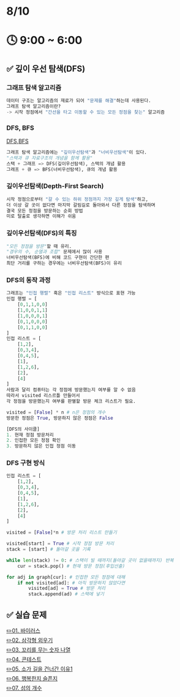 # 8/10

# 🕓 9:00 ~ 6:00

## ✅ 깊이 우선 탐색(DFS)

### 그래프 탐색 알고리즘

```py
데이터 구조는 알고리즘의 재료가 되어 "문제를 해결"하는데 사용된다.
그래프 탐색 알고리즘이란?
-> 시작 정점에서 "간선을 타고 이동할 수 있는 모든 정점을 찾는" 알고리즘
```

### **DFS, BFS**

[DFS,BFS](20220810_104601.png)

```py
그래프 탐색 알고리즘에는 "깊이우선탐색"과 "너비우선탐색"이 있다.
"스택과 큐 자료구조의 개념을 함께 활용"
스택 + 그래프 => DFS(깊이우선탐색), 스택의 개념 활용
그래프 + 큐 => BFS(너비우선탐색), 큐의 개념 활용
```

### **깊이우선탐색(Depth-First Search)**

```py
시작 정점으로부터 "갈 수 있는 하위 정점까지 가장 깊게 탐색"하고,
더 이상 갈 곳이 없다면 마지막 갈림길로 돌아와서 다른 정점을 탐색하며
결국 모든 정점을 방문하는 순회 방법
미로 탈출로 생각하면 이해가 쉬움
```

### **깊이우선탐색(DFS)의 특징**

```py
"모든 정점을 방문"할 때 유리.
"경우의 수, 순열과 조합" 문제에서 많이 사용
너비우선탐색(BFS)에 비해 코드 구현이 간단한 편
최단 거리를 구하는 경우에는 너비우선탐색(BFS)이 유리
```

### **DFS의 동작 과정**

```py
그래프는 "인접 행렬" 혹은 "인접 리스트" 방식으로 표현 가능
인접 행렬 = [
    [0,1,1,0,0]
    [1,0,0,1,1]
    [1,0,0,0,1]
    [0,1,0,0,0]
    [0,1,1,0,0]
]
인접 리스트 = [
    [1,2],
    [0,3,4],
    [0,4,5],
    [1],
    [1,2,6],
    [2],
    [4]
]
사람과 달리 컴퓨터는 각 정점에 방문했는지 여부를 알 수 없음
따라서 visited 리스르틀 만들어서
각 정점을 방문했는지 여부를 판별할 방문 체크 리스트가 필요.

visited = [False] * n # n은 정점의 개수
방문한 정점은 True, 방문하지 않은 정점은 False

[DFS의 사이클]
1. 현재 정점 방문처리
2. 인접한 모든 정점 확인
3. 방문하지 않은 인접 정점 이동
```

### **DFS 구현 방식**

```py
인접 리스트 = [
    [1,2],
    [0,3,4],
    [0,4,5],
    [1],
    [1,2,6],
    [2],
    [4]
]

visited = [False]*n # 방문 처리 리스트 만들기

visited[start] = True # 시작 정점 방문 처리
stack = [start] # 돌아갈 곳을 기록

while len(stack) != 0: # 스택이 빌 때까지(돌아갈 곳이 없을때까지) 반복
    cur = stack.pop() # 현재 방문 정점(후입선출)

for adj in graph[cur]: # 인접한 모든 정점에 대해
    if not visited[ad]: # 아직 방문하지 않았다면
        visited[ad] = True # 방문 처리
        stack.append(ad) # 스택에 넣기
```

## ✅ 실습 문제

[✏️01. 바이러스](./CodingTest3/01.%EB%B0%94%EC%9D%B4%EB%9F%AC%EC%8A%A4.py)  
[✏️02. 삼각형 외우기](./CodingTest3/02.%EC%82%BC%EA%B0%81%ED%98%95%20%EC%99%B8%EC%9A%B0%EA%B8%B0.py)  
[✏️03. 꼬리를 무는 숫자 나열](./CodingTest3/03.%EA%BC%AC%EB%A6%AC%EB%A5%BC%20%EB%AC%B4%EB%8A%94%20%EC%88%AB%EC%9E%90%20%EB%82%98%EC%97%B4.py)  
[✏️04. 콘테스트](./CodingTest3/04.%EC%BD%98%ED%85%8C%EC%8A%A4%ED%8A%B8.py)  
[✏️05. 소가 길을 건너간 이유1](./CodingTest3/05.%EC%86%8C%EA%B0%80%20%EA%B8%B8%EC%9D%84%20%EA%B1%B4%EB%84%88%EA%B0%84%20%EC%9D%B4%EC%9C%A01.py)  
[✏️06. 행복한지 슬픈지](./CodingTest3/06.%ED%96%89%EB%B3%B5%ED%95%9C%EC%A7%80%20%EC%8A%AC%ED%94%88%EC%A7%80.py)  
[✏️07. 섬의 개수](./CodingTest3/07.%EC%84%AC%EC%9D%98%20%EA%B0%9C%EC%88%98.py)
